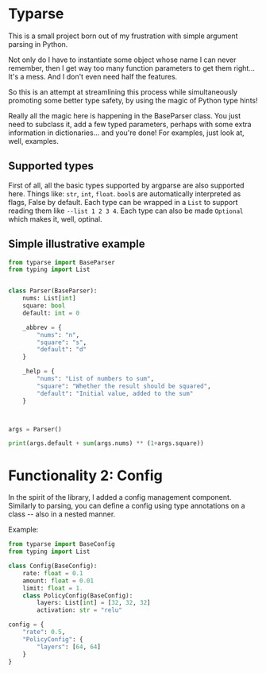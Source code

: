 # Typarse

This is a small project born out of my frustration with simple argument parsing in Python.

Not only do I have to instantiate some object whose name I can never remember, then I get way too many 
function parameters to get them right... It's a mess. And I don't even need half the features.

So this is an attempt at streamlining this process while simultaneously promoting some better type safety, by using the
magic of Python type hints! 

Really all the magic here is happening in the BaseParser class. You just need to subclass it, add a few typed parameters,
perhaps with some extra information in dictionaries... and you're done! For examples, just look at, well, examples.

## Supported types

First of all, all the basic types supported by argparse are also supported here. Things like: `str`, `int`, `float`. `bool`s are automatically interpreted as flags, False by default. Each type can be wrapped in a `List` to support reading them like `--list 1 2 3 4`. Each type can also be made `Optional` which makes it, well, optinal.


## Simple illustrative example

```python
from typarse import BaseParser
from typing import List


class Parser(BaseParser):
    nums: List[int]
    square: bool
    default: int = 0

    _abbrev = {
        "nums": "n",
        "square": "s",
        "default": "d"
    }

    _help = {
        "nums": "List of numbers to sum",
        "square": "Whether the result should be squared",
        "default": "Initial value, added to the sum"
    }



args = Parser()

print(args.default + sum(args.nums) ** (1+args.square))
```

# Functionality 2: Config

In the spirit of the library, I added a config management component. 
Similarly to parsing, you can define a config using type annotations on a class -- also in a nested manner.

Example:
```python
from typarse import BaseConfig
from typing import List 

class Config(BaseConfig):
    rate: float = 0.1
    amount: float = 0.01
    limit: float = 1.
    class PolicyConfig(BaseConfig):
        layers: List[int] = [32, 32, 32]
        activation: str = "relu"

config = {
    "rate": 0.5,
    "PolicyConfig": {
        "layers": [64, 64]
    }
}

```